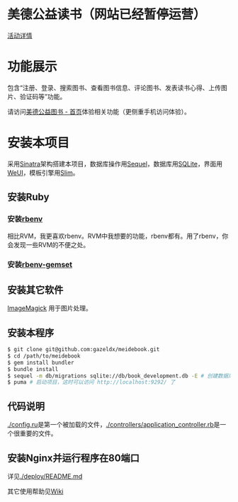 # 美德公益读书（网站已经暂停运营）
  [活动详情](http://meidebook.com/about)

# 功能展示
  包含“注册、登录、搜索图书、查看图书信息、评论图书、发表读书心得、上传图片、验证码等”功能。

  请访问[美德公益图书 - 首页](http://meidebook.com)体验相关功能（更侧重手机访问体验）。

# 安装本项目
  采用[Sinatra](www.sinatrarb.com)架构搭建本项目，数据库操作用[Sequel](http://sequel.jeremyevans.net/)，数据库用[SQLite](http://sqlite.com/)，界面用[WeUI](http://weui.github.io/weui/)，模板引擎用[Slim](http://slim-lang.com/)。

## 安装Ruby
### 安装[rbenv](https://github.com/rbenv/rbenv) 
  相比RVM，我更喜欢rbenv。RVM中我想要的功能，rbenv都有。用了rbenv，你会发现一些RVM的不便之处。

### 安装[rbenv-gemset](https://github.com/jf/rbenv-gemset)

## 安装其它软件
  [ImageMagick](http://www.imagemagick.org/) 用于图片处理。

## 安装本程序
```bash
$ git clone git@github.com:gazeldx/meidebook.git
$ cd /path/to/meidebook
$ gem install bundler
$ bundle install
$ sequel -m db/migrations sqlite://db/book_development.db -E # 创建数据库
$ puma # 启动项目，这时可以访问 http://localhost:9292/ 了
```

## 代码说明
[./config.ru](./config.ru)是第一个被加载的文件，[./controllers/application_controller.rb](./controllers/application_controller.rb)是一个很重要的文件。

## 安装Nginx并运行程序在80端口
  详见[./deploy/README.md](./deploy/README.md)

  其它使用帮助见[Wiki](https://github.com/gazeldx/meidebook/wiki)
